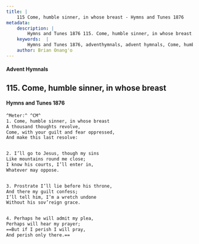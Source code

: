 ```yaml
---
title: |
    115 Come, humble sinner, in whose breast - Hymns and Tunes 1876
metadata:
    description: |
        Hymns and Tunes 1876 115. Come, humble sinner, in whose breast. A thousand thoughts revolve, Come, with your guilt and fear oppressed, And make this last resolve: 
    keywords:  |
        Hymns and Tunes 1876, adventhymnals, advent hymnals, Come, humble sinner, in whose breast, A thousand thoughts revolve,, 
    author: Brian Onang'o
---
```


#### Advent Hymnals
## 115. Come, humble sinner, in whose breast
####  Hymns and Tunes 1876

```txt
^Meter:^ ^CM^
1. Come, humble sinner, in whose breast
A thousand thoughts revolve,
Come, with your guilt and fear oppressed,
And make this last resolve:


2. I’ll go to Jesus, though my sins
Like mountains round me close;
I know his courts, I’ll enter in,
Whatever may oppose.


3. Prostrate I’ll lie before his throne,
And there my guilt confess;
I’ll tell him, I’m a wretch undone
Without his sov’reign grace.


4. Perhaps he will admit my plea,
Perhaps will hear my prayer;
==But if I perish I will pray,
And perish only there.==
```